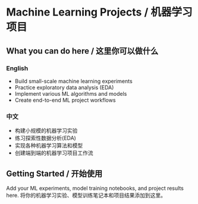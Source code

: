 # Machine Learning Projects / 机器学习项目

## What you can do here / 这里你可以做什么

### English
- Build small-scale machine learning experiments
- Practice exploratory data analysis (EDA)
- Implement various ML algorithms and models
- Create end-to-end ML project workflows

### 中文
- 构建小规模的机器学习实验
- 练习探索性数据分析(EDA)
- 实现各种机器学习算法和模型
- 创建端到端的机器学习项目工作流

## Getting Started / 开始使用

Add your ML experiments, model training notebooks, and project results here.
将你的机器学习实验、模型训练笔记本和项目结果添加到这里。